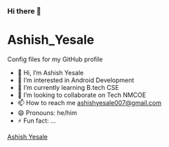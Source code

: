 ### Hi there 👋

# Ashish_Yesale
Config files for my GitHub profile
 
<!--
**AshishYesale7/AshishYesale7** is a ✨ _special_ ✨ repository because its `README.md` (this file) appears on your GitHub profile.

Here are some ideas to get you started:  --> 
 



- 👋 Hi, I’m Ashish Yesale
- 👀 I’m interested in Android Development 
- 🌱 I’m currently learning B.tech CSE 
- 💞️ I’m looking to collaborate on Tech NMCOE
- 📫 How to reach me ashishyesale007@gmail.com
- 😄 Pronouns: he/him
- ⚡ Fun fact: ...
 

<script src="https://platform.linkedin.com/badges/js/profile.js"  type="text/javascript"> </script>



<div class="badge-base LI-profile-badge" data-locale="en_US" data-size="medium" data-theme="dark" data-type="VERTICAL" data-vanity="ashishyesale" data-version="v1"><a class="badge-base__link LI-simple-link" href="https://in.linkedin.com/in/ashishyesale?trk=profile-badge">Ashish Yesale</a></div>
              

